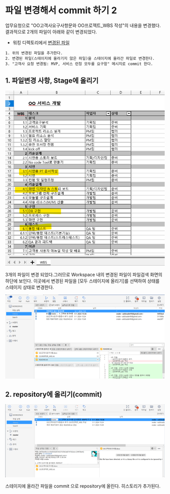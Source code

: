 # 파일 변경해서 commit 하기 2 


업무요청으로 "OO고객사요구사항문와 OO프로젝트_WBS 작성"의 내용을 변경했다. 결과적으로 2개의 파일이 아래와 같이 변경되었다.

- 워킹 디렉토리에서 [변경된 파일](commit_4.zip)

~~~
1. 위의 변경된 파일을 추가한다.
2. 변경된 파일(스테이지에 올라기지 않은 파일)을 스테이지에 올라간 파일로 변경한다.
3. "고객사 요청 변경됨: MVP, 서비스 런칭 모두를 요구함" 메시지로 commit 한다. 
~~~

## 1. 파일변경 사항, Stage에 올리기
![](images/localcommit_st4_1.png)

3개의 파일이 변경 되었다.그러므로 Workspace 내의 변경된 파일이 파일검색 화면의 하단에 보인다. 이곳에서 변경된 파일을 [모두 스테이지에 올리기]를 선택하여 상태를 스테이지 상태로 변경한다. 

![](images/localcommit_st4_2.png)

## 2. repository에 올리기(commit)
![](images/localcommit_st3_3.png)

스테이지에 올라간 파일을 commit 으로 repository에 올린다. 히스토리가 추가된다.

